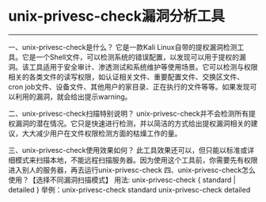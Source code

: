 # unix-privesc-check漏洞分析工具
---

一、unix-privesc-check是什么？ 它是一款Kali Linux自带的提权漏洞检测工具。它是一个Shell文件，可以检测系统的错误配置，以发现可以用于提权的漏洞。该工具适用于安全审计、渗透测试和系统维护等使用场景。它可以检测与权限相关的各类文件的读写权限，如认证相关文件、重要配置文件、交换区文件、cron job文件、设备文件、其他用户的家目录、正在执行的文件等等。如果发现可以利用的漏洞，就会给出提示warning。

 二、unix-privesc-check扫描特别说明？ unix-privesc-check并不会检测所有提权漏洞的潜在情况。它只是快速进行检测，并以简洁的方式给出提权漏洞相关的建议，大大减少用户在文件权限检测方面的枯燥工作的量。

 三、unix-privesc-check使用效果如何？ 此工具效果还可以，但只能以标准或详细模式来扫描本地，不能远程扫描服务器。因为使用这个工具前，你需要先有权限进入别人的服务器，再去运行unix-privesc-check 四、unix-privesc-check怎么使用？【选择不同漏洞扫描模式】 用法: unix-privesc-check { standard | detailed } 举例：unix-privesc-check standard unix-privesc-check detailed

